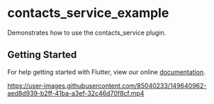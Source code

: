 # contacts_service_example

Demonstrates how to use the contacts_service plugin.

## Getting Started

For help getting started with Flutter, view our online
[documentation](http://flutter.io/).


https://user-images.githubusercontent.com/85040233/149640962-aed8d939-b2ff-41ba-a3ef-32c46d70f8cf.mp4


